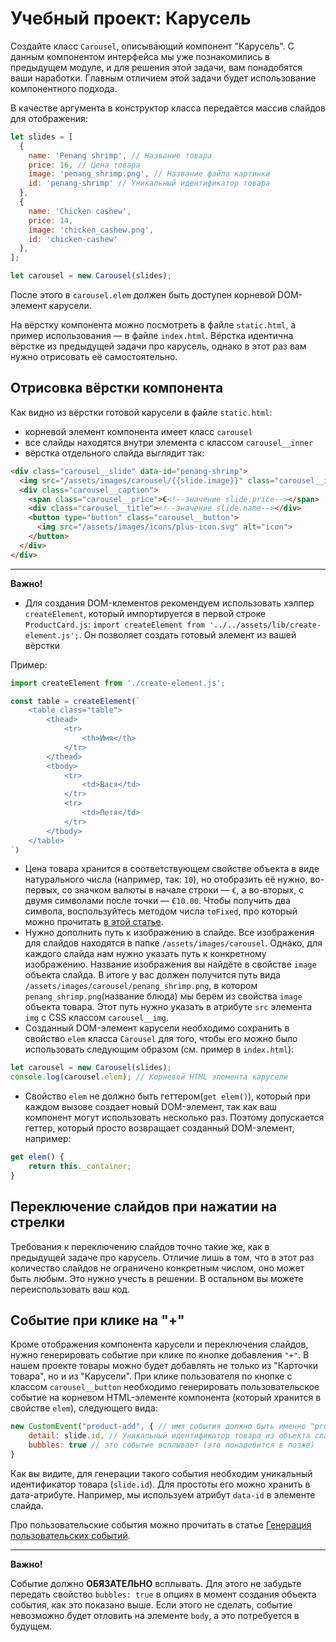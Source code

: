 # Учебный проект: Карусель

Создайте класс `Carousel`, описывающий компонент "Карусель".
С данным компонентом интерфейса мы уже познакомились в предыдущем модуле, и для решения этой задачи, вам понадобятся ваши наработки. 
Главным отличием этой задачи будет использование компонентного подхода.

В качестве аргумента в конструктор класса передаётся массив слайдов для отображения:

```js
let slides = [
  {
    name: 'Penang shrimp', // Название товара
    price: 16, // Цена товара
    image: 'penang_shrimp.png', // Название файла картинки
    id: 'penang-shrimp' // Уникальный идентификатор товара
  },
  {
    name: 'Chicken cashew',
    price: 14,
    image: 'chicken_cashew.png',
    id: 'chicken-cashew'
  },
];

let carousel = new Carousel(slides);
```

После этого в `carousel.elem` должен быть доступен корневой DOM-элемент карусели. 

На вёрстку компонента можно посмотреть в файле `static.html`, а пример использования — в файле `index.html`.
Вёрстка идентична вёрстке из предыдущей задачи про карусель, однако в этот раз вам нужно отрисовать её самостоятельно. 

## Отрисовка вёрстки компонента

Как видно из вёрстки готовой карусели в файле `static.html`:
- корневой элемент компонента имеет класс `carousel` 
- все слайды находятся внутри элемента с классом `carousel__inner`
- вёрстка отдельного слайда выглядит так:

```html
<div class="carousel__slide" data-id="penang-shrimp">
  <img src="/assets/images/carousel/{{slide.image}}" class="carousel__img" alt="slide">
  <div class="carousel__caption">
    <span class="carousel__price">€<!--значение slide.price--></span>
    <div class="carousel__title"><!--значение slide.name--></div>
    <button type="button" class="carousel__button">
      <img src="/assets/images/icons/plus-icon.svg" alt="icon">
    </button>
  </div>
</div>
```

***

**Важно!**
- Для создания DOM-клементов рекомендуем использовать хэлпер `createElement`, который импортируется в первой строке `ProductCard.js`: `import createElement from '../../assets/lib/create-element.js';`. Он позволяет создать готовый элемент из вашей вёрстки

Пример:

```js
import createElement from './create-element.js';

const table = createElement(`
    <table class="table">
        <thead>
            <tr>
                <th>Имя</th>
            </tr>
        </thead>
        <tbody>
            <tr>
                <td>Вася</td>
            </tr>
            <tr>
                <td>Петя</td>
            </tr>
        </tbody>
    </table>
`)
```
- Цена товара хранится в соответствующем свойстве объекта в виде натурального числа (например, так: `10`), но отобразить её нужно, во-первых, со значком валюты в начале строки  — `€`, а во-вторых, с двумя символами после точки — `€10.00`. Чтобы получить два символа, воспользуйтесь методом числа `toFixed`, про который можно прочитать [в этой статье](https://learn.javascript.ru/number#okruglenie).
- Нужно дополнить путь к изображению в слайде. Все изображения для слайдов находятся в папке `/assets/images/carousel`. Однако, для каждого слайда нам нужно указать путь к конкретному изображению. Название изображения вы найдёте в свойстве `image` объекта слайда. В итоге у вас должен получится путь вида `/assets/images/carousel/penang_shrimp.png`, в котором `penang_shrimp.png`(название блюда) мы берём из свойства `image` объекта товара. Этот путь нужно указать в атрибуте `src` элемента `img` с CSS классом `carousel__img`.
- Созданный DOM-элемент карусели необходимо сохранить в свойство `elem` класса `Carousel` для того, чтобы его можно было использовать следующим образом (см. пример в `index.html`):

```js
let carousel = new Carousel(slides);
console.log(carousel.elem); // Корневой HTML элемента карусели
```

- Свойство `elem` не должно быть геттером(`get elem()`), который при каждом вызове создает новый DOM-элемент, так как ваш компонент могут использовать несколько раз. Поэтому допускается геттер, который просто возвращает созданный DOM-элемент, например:
```js
get elem() {
    return this._container;
}
```

## Переключение слайдов при нажатии на стрелки

Требования к переключению слайдов точно такие же, как в предыдущей задаче про карусель.
Отличие лишь в том, что в этот раз количество слайдов не ограничено конкретным числом, оно может быть любым.
Это нужно учесть в решении. 
В остальном вы можете переиспользовать ваш код.

## Событие при клике на "+"

Кроме отображения компонента карусели и переключения слайдов, нужно генерировать событие при клике по кнопке добавления `"+"`.
В нашем проекте товары можно будет добавлять не только из "Карточки товара", но и из "Карусели".
При клике пользователя по кнопке с классом `carousel__button` необходимо генерировать пользовательское событие на корневом HTML-элементе компонента (который хранится в свойстве `elem`), следующего вида: 

```js
new CustomEvent("product-add", { // имя события должно быть именно "product-add"
    detail: slide.id, // Уникальный идентификатор товара из объекта слайда
    bubbles: true // это событие всплывает (это понадобится в позже)
}
```

Как вы видите, для генерации такого события необходим уникальный идентификатор товара (`slide.id`). 
Для простоты его можно хранить в дата-атрибуте.
Например, мы используем атрибут `data-id` в элементе слайда.

Про пользовательские события можно прочитать в статье [Генерация пользовательских событий](https://learn.javascript.ru/dispatch-events).
***
__Важно!__

Событие должно **ОБЯЗАТЕЛЬНО** всплывать.
Для этого не забудьте передать свойство `bubbles: true` в опциях в момент создания объекта события, как это показано выше.
Если этого не сделать, событие невозможно будет отловить на элементе `body`, а это потребуется в будущем.
